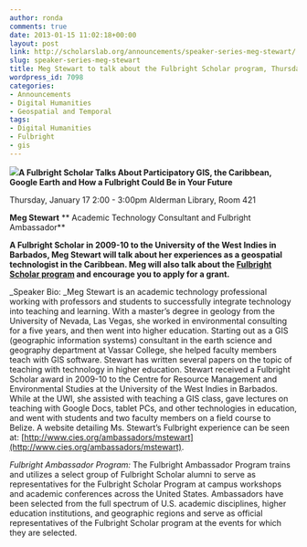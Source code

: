 ```yaml
---
author: ronda
comments: true
date: 2013-01-15 11:02:18+00:00
layout: post
link: http://scholarslab.org/announcements/speaker-series-meg-stewart/
slug: speaker-series-meg-stewart
title: Meg Stewart to talk about the Fulbright Scholar program, Thursday, Jan 17
wordpress_id: 7098
categories:
- Announcements
- Digital Humanities
- Geospatial and Temporal
tags:
- Digital Humanities
- Fulbright
- gis
---
```


**[![](http://www.scholarslab.org/wp-content/uploads/2013/01/stewart201301171.jpg)](http://www.scholarslab.org/announcements/speaker-series-meg-stewart/attachment/stewart20130117-2/)A Fulbright Scholar Talks About Participatory GIS, the Caribbean, Google Earth and How a Fulbright Could Be in Your Future**

Thursday, January 17
2:00 - 3:00pm
Alderman Library, Room 421

**Meg Stewart**
** Academic Technology Consultant and Fulbright Ambassador**

**A Fulbright Scholar in 2009-10 to the University of the West Indies in Barbados, Meg Stewart will talk about her experiences as a geospatial technologist in the Caribbean. Meg will also talk about the [Fulbright Scholar program](http://www.cies.org/) and encourage you to apply for a grant.**

_Speaker Bio:
_Meg Stewart is an academic technology professional working with professors and students to successfully integrate technology into teaching and learning. With a master’s degree in geology from the University of Nevada, Las Vegas, she worked in environmental consulting for a five years, and then went into higher education. Starting out as a GIS (geographic information systems) consultant in the earth science and geography department at Vassar College, she helped faculty members teach with GIS software. Stewart has written several papers on the topic of teaching with technology in higher education. Stewart received a Fulbright Scholar award in 2009-10 to the Centre for Resource Management and Environmental Studies at the University of the West Indies in Barbados. While at the UWI, she assisted with teaching a GIS class, gave lectures on teaching with Google Docs, tablet PCs, and other technologies in education, and went with students and two faculty members on a field course to Belize. A website detailing Ms. Stewart’s Fulbright experience can be seen at: [http://www.cies.org/ambassadors/mstewart](http://www.cies.org/ambassadors/mstewart).

_Fulbright Ambassador Program:_
The Fulbright Ambassador Program trains and utilizes a select group of Fulbright Scholar alumni to serve as representatives for the Fulbright Scholar Program at campus workshops and academic conferences across the United States. Ambassadors have been selected from the full spectrum of U.S. academic disciplines, higher education institutions, and geographic regions and serve as official representatives of the Fulbright Scholar program at the events for which they are selected.

